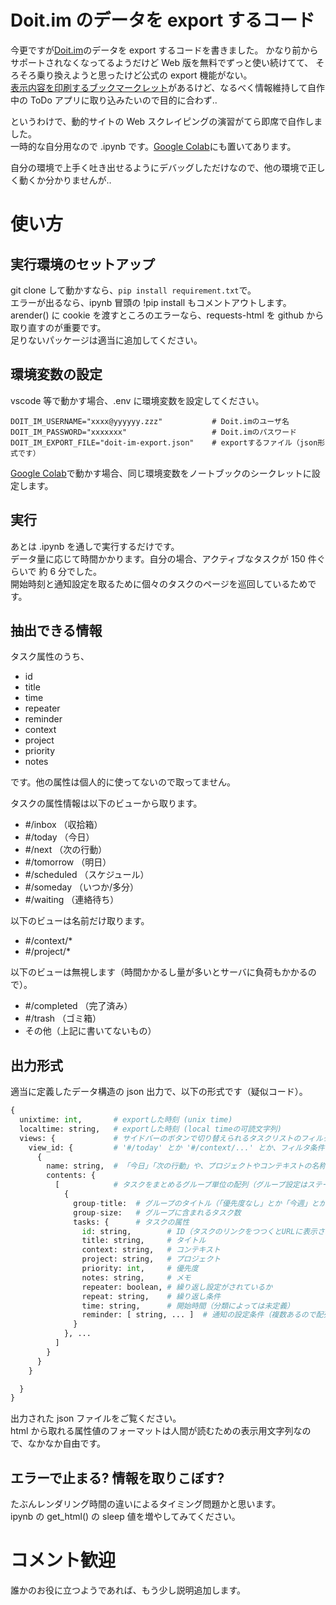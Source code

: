 # Doit.im のデータを export するコード

今更ですが[Doit.im](https://i.doit.im/)のデータを export するコードを書きました。
かなり前からサポートされなくなってるようだけど Web 版を無料でずっと使い続けてて、
そろそろ乗り換えようと思ったけど公式の export 機能がない。  
[表示内容を印刷するブックマークレット](https://enblog.doit.im/post/16959256088/wanna-print-tasks-in-doitim-you-can-now)があるけど、なるべく情報維持して自作中の ToDo アプリに取り込みたいので目的に合わず..

というわけで、動的サイトの Web スクレイピングの演習がてら即席で自作しました。  
一時的な自分用なので .ipynb です。[Google Colab](https://colab.research.google.com/drive/1SH9A2eizIVgEHVls8vdJ2tSn5u9QWWpR)にも置いてあります。

自分の環境で上手く吐き出せるようにデバッグしただけなので、他の環境で正しく動くか分かりませんが..

# 使い方

## 実行環境のセットアップ

git clone して動かすなら、`pip install requirement.txt`で。  
エラーが出るなら、ipynb 冒頭の !pip install もコメントアウトします。  
arender() に cookie を渡すところのエラーなら、requests-html を github から取り直すのが重要です。  
足りないパッケージは適当に追加してください。

## 環境変数の設定

vscode 等で動かす場合、.env に環境変数を設定してください。

```shell:.env
DOIT_IM_USERNAME="xxxx@yyyyyy.zzz"           # Doit.imのユーザ名
DOIT_IM_PASSWORD="xxxxxxx"                   # Doit.imのパスワード
DOIT_IM_EXPORT_FILE="doit-im-export.json"    # exportするファイル（json形式です）
```

[Google Colab](https://colab.research.google.com/drive/1SH9A2eizIVgEHVls8vdJ2tSn5u9QWWpR)で動かす場合、同じ環境変数をノートブックのシークレットに設定します。

## 実行

あとは .ipynb を通しで実行するだけです。  
データ量に応じて時間かかります。自分の場合、アクティブなタスクが 150 件ぐらいで 約 6 分でした。  
開始時刻と通知設定を取るために個々のタスクのページを巡回しているためです。

## 抽出できる情報

タスク属性のうち、

- id
- title
- time
- repeater
- reminder
- context
- project
- priority
- notes

です。他の属性は個人的に使ってないので取ってません。

タスクの属性情報は以下のビューから取ります。

- #/inbox （収拾箱）
- #/today （今日）
- #/next （次の行動）
- #/tomorrow （明日）
- #/scheduled （スケジュール）
- #/someday （いつか/多分）
- #/waiting （連絡待ち）

以下のビューは名前だけ取ります。

- #/context/\*
- #/project/\*

以下のビューは無視します（時間かかるし量が多いとサーバに負荷もかかるので）。

- #/completed （完了済み）
- #/trash （ゴミ箱）
- その他（上記に書いてないもの）

## 出力形式

適当に定義したデータ構造の json 出力で、以下の形式です（疑似コード）。

```python
{
  unixtime: int,       # exportした時刻 (unix time)
  localtime: string,   # exportした時刻 (local timeの可読文字列)
  views: {             # サイドバーのボタンで切り替えられるタスクリストのフィルタ条件
    view_id: {         # '#/today' とか '#/context/...' とか、フィルタ条件に対してブラウザのURLに表示されているパス
      {
        name: string,  # 「今日」「次の行動」や、プロジェクトやコンテキストの名称など
        contents: {
          [            # タスクをまとめるグループ単位の配列（グループ設定はステータスバーに表示されているデフォルト）
            {
              group-title:  # グループのタイトル（「優先度なし」とか「今週」とか、ビューによって異なる）
              group-size:   # グループに含まれるタスク数
              tasks: {      # タスクの属性
                id: string,        # ID（タスクのリンクをつつくとURLに表示されるやつ）
                title: string,     # タイトル
                context: string,   # コンテキスト
                project: string,   # プロジェクト
                priority: int,     # 優先度
                notes: string,     # メモ
                repeater: boolean, # 繰り返し設定がされているか
                repeat: string,    # 繰り返し条件
                time: string,      # 開始時間（分類によっては未定義）
                reminder: [ string, ... ]  # 通知の設定条件（複数あるので配列）
              }
            }, ...
          ]
        }
      }
    }

  }
}

```

出力された json ファイルをご覧ください。  
html から取れる属性値のフォーマットは人間が読むための表示用文字列なので、なかなか自由です。

## エラーで止まる? 情報を取りこぼす?

たぶんレンダリング時間の違いによるタイミング問題かと思います。  
ipynb の get_html() の sleep 値を増やしてみてください。

# コメント歓迎

誰かのお役に立つようであれば、もう少し説明追加します。
